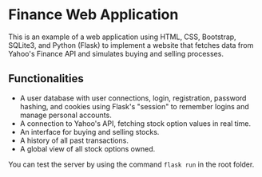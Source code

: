 # Finance Web Application

This is an example of a web application using HTML, CSS, Bootstrap, SQLite3, and Python (Flask) to implement a website that fetches data from Yahoo's Finance API and simulates buying and selling processes.

## Functionalities 

- A user database with user connections, login, registration, password hashing, and cookies using Flask's "session" to remember logins and manage personal accounts.
- A connection to Yahoo's API, fetching stock option values in real time.
- An interface for buying and selling stocks.
- A history of all past transactions.
- A global view of all stock options owned.

You can test the server by using the command `flask run` in the root folder.
